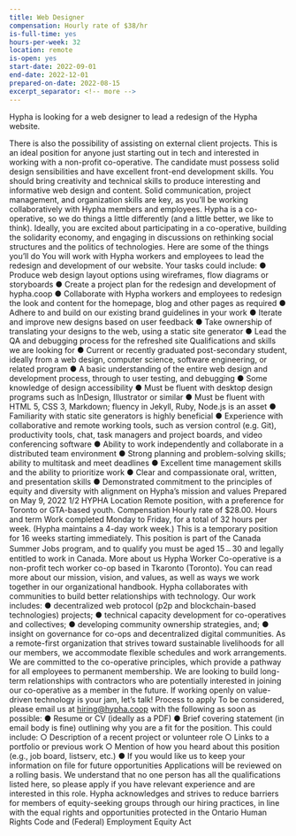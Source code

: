 ```yaml
---
title: Web Designer
compensation: Hourly rate of $38/hr
is-full-time: yes
hours-per-week: 32
location: remote
is-open: yes
start-date: 2022-09-01
end-date: 2022-12-01
prepared-on-date: 2022-08-15
excerpt_separator: <!-- more -->
---
```


Hypha is looking for a web designer to lead a redesign of the Hypha website.
<!-- more -->
There is also the possibility of assisting on external
client projects. This is an ideal position for anyone just starting out in tech and interested in
working with a non-profit co-operative. The candidate must possess solid design sensibilities
and have excellent front-end development skills. You should bring creativity and technical
skills to produce interesting and informative web design and content. Solid communication,
project management, and organization skills are key, as you’ll be working collaboratively with
Hypha members and employees.
Hypha is a co-operative, so we do things a little differently (and a little better, we like to think).
Ideally, you are excited about participating in a co-operative, building the solidarity economy,
and engaging in discussions on rethinking social structures and the politics of technologies.
Here are some of the things you’ll do
You will work with Hypha workers and employees to lead the redesign and development of
our website. Your tasks could include:
● Produce web design layout options using wireframes, flow diagrams or storyboards
● Create a project plan for the redesign and development of hypha.coop
● Collaborate with Hypha workers and employees to redesign the look and content for
the homepage, blog and other pages as required
● Adhere to and build on our existing brand guidelines in your work
● Iterate and improve new designs based on user feedback
● Take ownership of translating your designs to the web, using a static site generator
● Lead the QA and debugging process for the refreshed site
Qualifications and skills we are looking for
● Current or recently graduated post-secondary student, ideally from a web design,
computer science, software engineering, or related program
● A basic understanding of the entire web design and development process, through to
user testing, and debugging
● Some knowledge of design accessibility
● Must be fluent with desktop design programs such as InDesign, Illustrator or similar
● Must be fluent with HTML 5, CSS 3, Markdown; fluency in Jekyll, Ruby, Node.js is an
asset
● Familiarity with static site generators is highly beneficial
● Experience with collaborative and remote working tools, such as version control (e.g.
Git), productivity tools, chat, task managers and project boards, and video
conferencing software
● Ability to work independently and collaborate in a distributed team environment
● Strong planning and problem-solving skills; ability to multitask and meet deadlines
● Excellent time management skills and the ability to prioritize work
● Clear and compassionate oral, written, and presentation skills
● Demonstrated commitment to the principles of equity and diversity with alignment on
Hypha’s mission and values
Prepared on May 9, 2022 1/2
HYPHA
Location
Remote position, with a preference for Toronto or GTA-based youth.
Compensation
Hourly rate of $28.00.
Hours and term
Work completed Monday to Friday, for a total of 32 hours per week. (Hypha maintains a 4-day
work week.) This is a temporary position for 16 weeks starting immediately. This position is
part of the Canada Summer Jobs program, and to qualify you must be aged 15﹘30 and legally
entitled to work in Canada.
More about us
Hypha Worker Co-operative is a non-profit tech worker co-op based in Tkaronto (Toronto).
You can read more about our mission, vision, and values, as well as ways we work together in
our organizational handbook. Hypha collaborates with communities to build better
relationships with technology. Our work includes:
● decentralized web protocol (p2p and blockchain-based technologies) projects;
● technical capacity development for co-operatives and collectives;
● developing community ownership strategies, and;
● insight on governance for co-ops and decentralized digital communities.
As a remote-first organization that strives toward sustainable livelihoods for all our members,
we accommodate flexible schedules and work arrangements. We are committed to the
co-operative principles, which provide a pathway for all employees to permanent
membership. We are looking to build long-term relationships with contractors who are
potentially interested in joining our co-operative as a member in the future. If working openly
on value-driven technology is your jam, let’s talk!
Process to apply
To be considered, please email us at hiring@hypha.coop with the following as soon as
possible:
● Resume or CV (ideally as a PDF)
● Brief covering statement (in email body is fine) outlining why you are a fit for the
position. This could include:
○ Description of a recent project or volunteer role
○ Links to a portfolio or previous work
○ Mention of how you heard about this position (e.g., job board, listserv, etc.)
● If you would like us to keep your information on file for future opportunities
Applications will be reviewed on a rolling basis. We understand that no one person has all the
qualifications listed here, so please apply if you have relevant experience and are interested
in this role.
Hypha acknowledges and strives to reduce barriers for members of equity-seeking groups
through our hiring practices, in line with the equal rights and opportunities protected in the
Ontario Human Rights Code and (Federal) Employment Equity Act